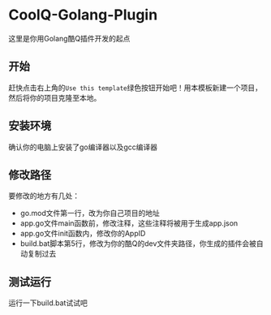 # CoolQ-Golang-Plugin
这里是你用Golang酷Q插件开发的起点

## 开始
赶快点击右上角的`Use this template`绿色按钮开始吧！用本模板新建一个项目，然后将你的项目克隆至本地。

## 安装环境
确认你的电脑上安装了go编译器以及gcc编译器

## 修改路径
要修改的地方有几处：
- go.mod文件第一行，改为你自己项目的地址
- app.go文件main函数前，修改注释，这些注释将被用于生成app.json
- app.go文件init函数内，修改你的AppID
- build.bat脚本第5行，修改为你的酷Q的dev文件夹路径，你生成的插件会被自动复制过去
## 测试运行
运行一下build.bat试试吧
